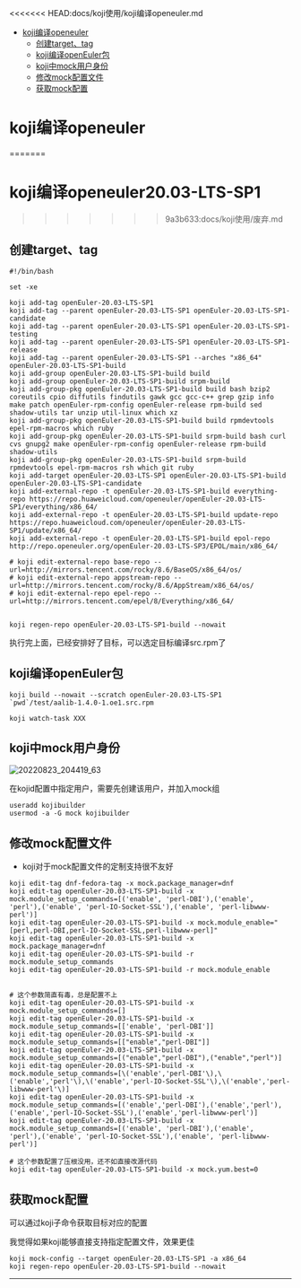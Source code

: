 <<<<<<< HEAD:docs/koji使用/koji编译openeuler.md
<!-- MDTOC maxdepth:6 firsth1:1 numbering:0 flatten:0 bullets:1 updateOnSave:1 -->

- [koji编译openeuler](#koji编译openeuler)   
   - [创建target、tag](#创建target、tag)   
   - [koji编译openEuler包](#koji编译openeuler包)   
   - [koji中mock用户身份](#koji中mock用户身份)   
   - [修改mock配置文件](#修改mock配置文件)   
   - [获取mock配置](#获取mock配置)   

<!-- /MDTOC -->



# koji编译openeuler
=======
# koji编译openeuler20.03-LTS-SP1
>>>>>>> 9a3b633:docs/koji使用/废弃.md


## 创建target、tag

```
#!/bin/bash

set -xe

koji add-tag openEuler-20.03-LTS-SP1
koji add-tag --parent openEuler-20.03-LTS-SP1 openEuler-20.03-LTS-SP1-candidate
koji add-tag --parent openEuler-20.03-LTS-SP1 openEuler-20.03-LTS-SP1-testing
koji add-tag --parent openEuler-20.03-LTS-SP1 openEuler-20.03-LTS-SP1-release
koji add-tag --parent openEuler-20.03-LTS-SP1 --arches "x86_64" openEuler-20.03-LTS-SP1-build
koji add-group openEuler-20.03-LTS-SP1-build build
koji add-group openEuler-20.03-LTS-SP1-build srpm-build
koji add-group-pkg openEuler-20.03-LTS-SP1-build build bash bzip2 coreutils cpio diffutils findutils gawk gcc gcc-c++ grep gzip info make patch openEuler-rpm-config openEuler-release rpm-build sed shadow-utils tar unzip util-linux which xz
koji add-group-pkg openEuler-20.03-LTS-SP1-build build rpmdevtools epel-rpm-macros which ruby
koji add-group-pkg openEuler-20.03-LTS-SP1-build srpm-build bash curl cvs gnupg2 make openEuler-rpm-config openEuler-release rpm-build shadow-utils
koji add-group-pkg openEuler-20.03-LTS-SP1-build srpm-build rpmdevtools epel-rpm-macros rsh which git ruby
koji add-target openEuler-20.03-LTS-SP1 openEuler-20.03-LTS-SP1-build openEuler-20.03-LTS-SP1-candidate
koji add-external-repo -t openEuler-20.03-LTS-SP1-build everything-repo https://repo.huaweicloud.com/openeuler/openEuler-20.03-LTS-SP1/everything/x86_64/
koji add-external-repo -t openEuler-20.03-LTS-SP1-build update-repo https://repo.huaweicloud.com/openeuler/openEuler-20.03-LTS-SP1/update/x86_64/
koji add-external-repo -t openEuler-20.03-LTS-SP1-build epol-repo http://repo.openeuler.org/openEuler-20.03-LTS-SP3/EPOL/main/x86_64/

# koji edit-external-repo base-repo --url=http://mirrors.tencent.com/rocky/8.6/BaseOS/x86_64/os/
# koji edit-external-repo appstream-repo --url=http://mirrors.tencent.com/rocky/8.6/AppStream/x86_64/os/
# koji edit-external-repo epel-repo --url=http://mirrors.tencent.com/epel/8/Everything/x86_64/


koji regen-repo openEuler-20.03-LTS-SP1-build --nowait
```

执行完上面，已经安排好了目标，可以选定目标编译src.rpm了


## koji编译openEuler包


```
koji build --nowait --scratch openEuler-20.03-LTS-SP1  `pwd`/test/aalib-1.4.0-1.oe1.src.rpm
```

```
koji watch-task XXX
```




## koji中mock用户身份

![20220823_204419_63](image/20220823_204419_63.png)

在kojid配置中指定用户，需要先创建该用户，并加入mock组

```
useradd kojibuilder
usermod -a -G mock kojibuilder
```


## 修改mock配置文件

* koji对于mock配置文件的定制支持很不友好

```
koji edit-tag dnf-fedora-tag -x mock.package_manager=dnf
koji edit-tag openEuler-20.03-LTS-SP1-build -x mock.module_setup_commands=[('enable', 'perl-DBI'),('enable',  'perl'),('enable', 'perl-IO-Socket-SSL'),('enable', 'perl-libwww-perl')]
koji edit-tag openEuler-20.03-LTS-SP1-build -x mock.module_enable="[perl,perl-DBI,perl-IO-Socket-SSL,perl-libwww-perl]"
koji edit-tag openEuler-20.03-LTS-SP1-build -x mock.package_manager=dnf
koji edit-tag openEuler-20.03-LTS-SP1-build -r mock.module_setup_commands
koji edit-tag openEuler-20.03-LTS-SP1-build -r mock.module_enable


# 这个参数简直有毒，总是配置不上
koji edit-tag openEuler-20.03-LTS-SP1-build -x mock.module_setup_commands=[]
koji edit-tag openEuler-20.03-LTS-SP1-build -x mock.module_setup_commands=[['enable', 'perl-DBI']]
koji edit-tag openEuler-20.03-LTS-SP1-build -x mock.module_setup_commands=[["enable","perl-DBI"]]
koji edit-tag openEuler-20.03-LTS-SP1-build -x mock.module_setup_commands=[("enable","perl-DBI"),("enable","perl")]
koji edit-tag openEuler-20.03-LTS-SP1-build -x mock.module_setup_commands=[\('enable','perl-DBI'\),\('enable','perl'\),\('enable','perl-IO-Socket-SSL'\),\('enable','perl-libwww-perl'\)]
koji edit-tag openEuler-20.03-LTS-SP1-build -x mock.module_setup_commands=[('enable','perl-DBI'),('enable','perl'),('enable','perl-IO-Socket-SSL'),('enable','perl-libwww-perl')]
koji edit-tag openEuler-20.03-LTS-SP1-build -x mock.module_setup_commands=[('enable', 'perl-DBI'),('enable',  'perl'),('enable', 'perl-IO-Socket-SSL'),('enable', 'perl-libwww-perl')]

# 这个参数配置了压根没用，还不如直接改源代码
koji edit-tag openEuler-20.03-LTS-SP1-build -x mock.yum.best=0

```


## 获取mock配置

可以通过koji子命令获取目标对应的配置

我觉得如果koji能够直接支持指定配置文件，效果更佳

```
koji mock-config --target openEuler-20.03-LTS-SP1 -a x86_64
koji regen-repo openEuler-20.03-LTS-SP1-build --nowait
```


---
